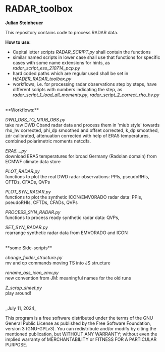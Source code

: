 # RADAR_toolbox

**Julian Steinheuer**

This repository contains code to process RADAR data.

**How to use:**

- Capital letter scripts _RADAR_SCRIPT.py_ shall contain the functions
- similar named scripts in lower case shall use that functions for specific cases with some name extensions for hints, as _radar_script_ess_210714_pcp.py_
- hard coded paths which are regular used shall be set in _HEADER_RADAR_toolbox.py_
- workflows, i.e. for processing radar observations step by steps, have different scripts with numbers indicating the step, as _radar_script_1_load_all_moments.py_, *radar_script_2_correct_rho_hv.py*

<br>
**Workflows:**

_DWD_OBS_TO_MIUB_OBS.py_
<br>
take raw DWD Cband radar data and process them in 'miub style' towards rho_hv corrected, phi_dp smoothed and offset corrected, k_dp smoothed, zdr calibrated, attenuation corrected with help of ERA5 temperatures, combined polarimetric moments netcdfs.

_ERA5....py_
<br>
download ERA5 temperatures for broad Germany (Radolan domain) from ECMWF climate data store

_PLOT_RADAR.py_
<br>
functions to plot the real DWD radar observations: PPIs, pseudoRHIs, CFTDs, CFADs, QVPs

_PLOT_SYN_RADAR.py_
<br>
functions to plot the synthetic ICON/EMVORADO radar data: PPIs, pseudoRHIs, CFTDs, CFADs, QVPs

_PROCESS_SYN_RADAR.py_
<br>
functions to process ready synthetic radar data: QVPs,

_SET_SYN_RADAR.py_
<br>
rearrange synthetic radar data from EMVORADO and ICON



<br>
**some Side-scripts**

_change_folder_structure.py_
<br>
mv and cp commands moving TS into JS structure

_rename_ass_icon_emv.py_
<br>
 new convention from JM: meaningful names for the old runs

_Z_scrap_sheet.py_
<br>
play around!


<br>
_July 11, 2024_

This program is a free software distributed under the terms of the GNU General 
Public License as published by the Free Software Foundation, version 3 
(GNU-GPLv3). You can redistribute and/or modify by citing the mentioned 
publication, but WITHOUT ANY WARRANTY; without even the implied warranty of 
MERCHANTABILITY or FITNESS FOR A PARTICULAR PURPOSE.
